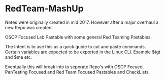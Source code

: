 # RedTeam-MashUp
Notes were originally created in mid 2017.  However after a major overhaul a new Repo was created.

OSCP Focused Lab Pastable with some general Red Teaming Pastables.

The Intent is to use this as a quick guide to cut and paste commands.  Certain variables are expected to be exported in the Linux CLI.  Example $tgt and $me etc.

Eventually this will break into to seperate Repo's with OSCP Focued, PenTesting Focused and Red Team Focused Pastables and CheckLists.
